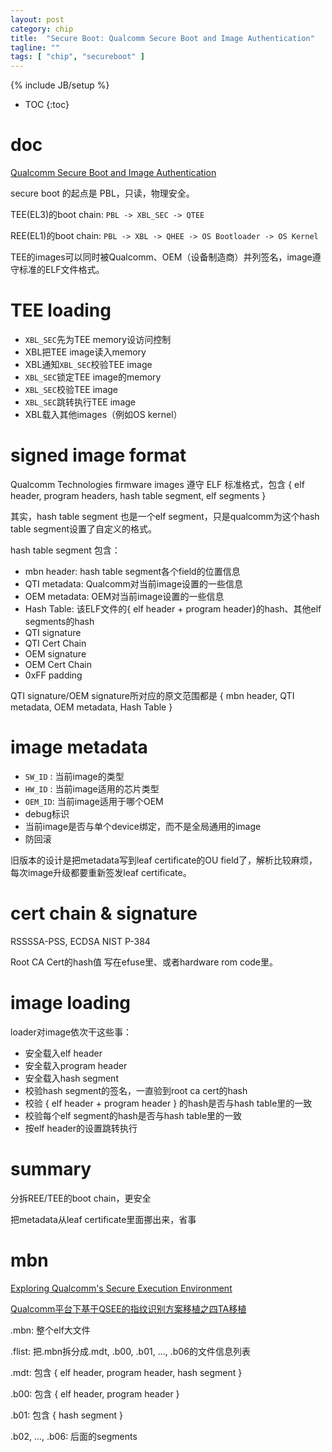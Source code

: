 ```yaml
---
layout: post
category: chip
title:  "Secure Boot: Qualcomm Secure Boot and Image Authentication"
tagline: ""
tags: [ "chip", "secureboot" ] 
---
```

{% include JB/setup %}

* TOC
{:toc}

# doc

[Qualcomm Secure Boot and Image Authentication](https://www.qualcomm.com/media/documents/files/secure-boot-and-image-authentication-technical-overview-v2-0.pdf)

secure boot 的起点是 PBL，只读，物理安全。

TEE(EL3)的boot chain: `PBL -> XBL_SEC -> QTEE`

REE(EL1)的boot chain: `PBL -> XBL -> QHEE -> OS Bootloader -> OS Kernel`

TEE的images可以同时被Qualcomm、OEM（设备制造商）并列签名，image遵守标准的ELF文件格式。

# TEE loading

- `XBL_SEC`先为TEE memory设访问控制
-  XBL把TEE image读入memory
-  XBL通知`XBL_SEC`校验TEE image
-  `XBL_SEC`锁定TEE image的memory
-  `XBL_SEC`校验TEE image
-  `XBL_SEC`跳转执行TEE image
-  XBL载入其他images（例如OS kernel）

#  signed image format

Qualcomm Technologies firmware images 遵守 ELF 标准格式，包含 { elf header, program headers, hash table segment, elf segments }

其实，hash table segment 也是一个elf segment，只是qualcomm为这个hash table segment设置了自定义的格式。

hash table segment 包含：
- mbn header: hash table segment各个field的位置信息
- QTI metadata: Qualcomm对当前image设置的一些信息
- OEM metadata: OEM对当前image设置的一些信息
- Hash Table: 该ELF文件的{ elf header + program header}的hash、其他elf segments的hash
- QTI signature
- QTI Cert Chain
- OEM signature 
- OEM Cert Chain
- 0xFF padding

QTI signature/OEM signature所对应的原文范围都是 { mbn header, QTI metadata, OEM metadata, Hash Table }

# image metadata

- `SW_ID` : 当前image的类型
- `HW_ID` : 当前image适用的芯片类型
- `OEM_ID`: 当前image适用于哪个OEM
-  debug标识
-  当前image是否与单个device绑定，而不是全局通用的image
-  防回滚

旧版本的设计是把metadata写到leaf certificate的OU field了，解析比较麻烦，每次image升级都要重新签发leaf certificate。

# cert chain & signature

RSSSSA-PSS, ECDSA NIST P-384

Root CA Cert的hash值 写在efuse里、或者hardware rom code里。

# image loading

loader对image依次干这些事：
- 安全载入elf header
- 安全载入program header
- 安全载入hash segment
- 校验hash segment的签名，一直验到root ca cert的hash
- 校验 { elf header + program header } 的hash是否与hash table里的一致
- 校验每个elf segment的hash是否与hash table里的一致
- 按elf header的设置跳转执行

# summary

分拆REE/TEE的boot chain，更安全

把metadata从leaf certificate里面挪出来，省事


# mbn

[ Exploring Qualcomm's Secure Execution Environment ](http://bits-please.blogspot.com/2016/04/exploring-qualcomms-secure-execution.html)

[Qualcomm平台下基于QSEE的指纹识别方案移植之四TA移植](https://blog.csdn.net/dshine_/article/details/84316364)


.mbn: 整个elf大文件

.flist: 把.mbn拆分成.mdt, .b00, .b01, ..., .b06的文件信息列表

.mdt: 包含 { elf header, program header,  hash segment }

.b00: 包含 { elf header, program header }

.b01: 包含 { hash segment }

.b02, ..., .b06: 后面的segments
